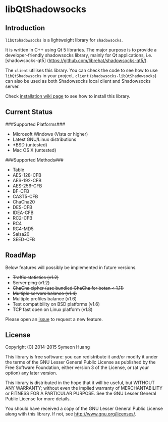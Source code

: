 libQtShadowsocks
================

Introduction
------------

`libQtShadowsocks` is a lightweight library for `shadowsocks`.

It is written in C++ using Qt 5 libraries. The major purpose is to provide a developer-friendly shadowsocks library, mainly for Qt applications, i.e. [shadowsocks-qt5] (https://github.com/librehat/shadowsocks-qt5/).

The `client` utilises this library. You can check the code to see how to use `libQtShadowsocks` in your project. `client` (`shadowsocks-libQtShadowsocks`) can also be used as both Shadowsocks local client and Shadowsocks server.

Check [installation wiki page](https://github.com/librehat/libQtShadowsocks/wiki/Installation) to see how to install this library.

Current Status
--------------

###Supported Platforms###

- Microsoft Windows (Vista or higher)
- Latest GNU/Linux distributions
- \*BSD (untested)
- Mac OS X (untested)

###Supported Methods###

- Table
- AES-128-CFB
- AES-192-CFB
- AES-256-CFB
- BF-CFB
- CAST5-CFB
- ChaCha20
- DES-CFB
- IDEA-CFB
- RC2-CFB
- RC4
- RC4-MD5
- Salsa20
- SEED-CFB

RoadMap
-------

Below features will possibly be implemented in future versions.

- ~~Traffic statistics (v1.2)~~
- ~~Server ping (v1.2)~~
- ~~ChaCha cipher (use bundled ChaCha for botan < 1.11)~~
- ~~Multiple servers balance (v1.4)~~
- Multiple profiles balance (v1.6)
- Test compatibility on BSD platforms (v1.6)
- TCP fast open on Linux platform (v1.8)

Please open an [issue](https://github.com/librehat/libQtShadowsocks/issues) to request a new feature.

License
-------

Copyright (C) 2014-2015 Symeon Huang

This library is free software: you can redistribute it and/or modify
it under the terms of the GNU Lesser General Public License as
published by the Free Software Foundation, either version 3 of the
License, or (at your option) any later version.

This library is distributed in the hope that it will be useful,
but WITHOUT ANY WARRANTY; without even the implied warranty of
MERCHANTABILITY or FITNESS FOR A PARTICULAR PURPOSE.  See the
GNU Lesser General Public License for more details.

You should have received a copy of the GNU Lesser General Public License
along with this library. If not, see <http://www.gnu.org/licenses/>.
